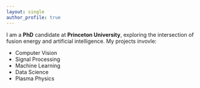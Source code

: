 ```yaml
---
layout: single
author_profile: true
---
```


I am a **PhD** candidate at **Princeton University**, exploring the intersection of fusion energy and artificial intelligence. My projects invovle:

- Computer Vision
- Signal Processing
- Machine Learning
- Data Science
- Plasma Physics
